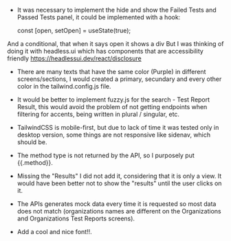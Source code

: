 - It was necessary to implement the hide and show the Failed Tests and Passed Tests panel, it could be implemented with a hook:

    const [open, setOpen] = useState<boolean>(true);

And a conditional, that when it says open it shows a div
But I was thinking of doing it with headless.ui which has components that are accessibility friendly
https://headlessui.dev/react/disclosure

- There are many texts that have the same color (Purple) in different screens/sections, I would created a primary, secundary and every other color in the tailwind.config.js file.

- It would be better to implement fuzzy.js for the search - Test Report Result, this would avoid the problem of not getting endpoints when filtering for accents, being written in plural / singular, etc.

- TailwindCSS is mobile-first, but due to lack of time it was tested only in desktop version, some things are not responsive like sidenav, which should be.

- The method type is not returned by the API, so I purposely put {{.method}}.

- Missing the "Results" I did not add it, considering that it is only a view. It would have been better not to show the "results" until the user clicks on it.

- The APIs generates mock data every time it is requested so most data does not match (organizations names are different on the Organizations and Organizations Test Reports screens).

- Add a cool and nice font!!.